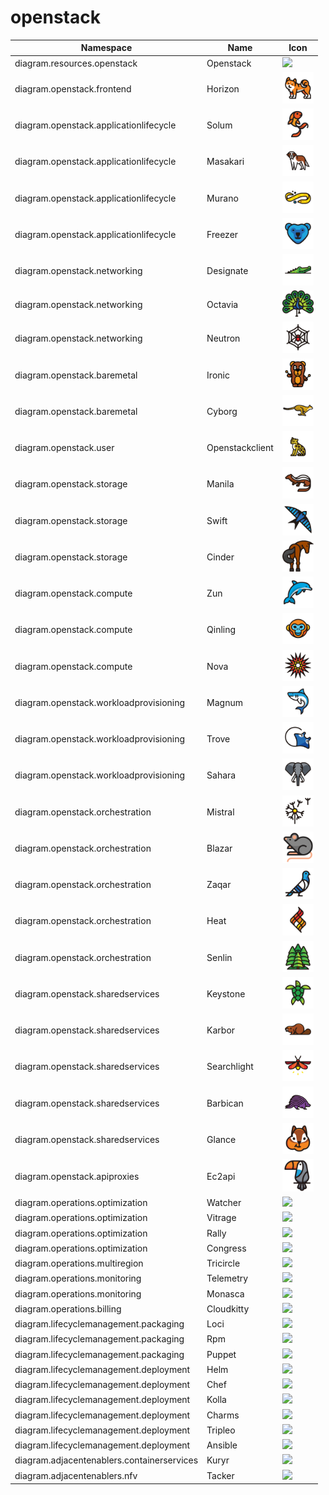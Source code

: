 # openstack

Namespace | Name | Icon
--|--|--
diagram.resources.openstack|Openstack|<img src="../resources/resources/openstack/openstack.png" width="50px" />
diagram.openstack.frontend|Horizon|<img src="../resources/openstack/frontend/horizon.png" width="50px" />
diagram.openstack.applicationlifecycle|Solum|<img src="../resources/openstack/applicationlifecycle/solum.png" width="50px" />
diagram.openstack.applicationlifecycle|Masakari|<img src="../resources/openstack/applicationlifecycle/masakari.png" width="50px" />
diagram.openstack.applicationlifecycle|Murano|<img src="../resources/openstack/applicationlifecycle/murano.png" width="50px" />
diagram.openstack.applicationlifecycle|Freezer|<img src="../resources/openstack/applicationlifecycle/freezer.png" width="50px" />
diagram.openstack.networking|Designate|<img src="../resources/openstack/networking/designate.png" width="50px" />
diagram.openstack.networking|Octavia|<img src="../resources/openstack/networking/octavia.png" width="50px" />
diagram.openstack.networking|Neutron|<img src="../resources/openstack/networking/neutron.png" width="50px" />
diagram.openstack.baremetal|Ironic|<img src="../resources/openstack/baremetal/ironic.png" width="50px" />
diagram.openstack.baremetal|Cyborg|<img src="../resources/openstack/baremetal/cyborg.png" width="50px" />
diagram.openstack.user|Openstackclient|<img src="../resources/openstack/user/openstackclient.png" width="50px" />
diagram.openstack.storage|Manila|<img src="../resources/openstack/storage/manila.png" width="50px" />
diagram.openstack.storage|Swift|<img src="../resources/openstack/storage/swift.png" width="50px" />
diagram.openstack.storage|Cinder|<img src="../resources/openstack/storage/cinder.png" width="50px" />
diagram.openstack.compute|Zun|<img src="../resources/openstack/compute/zun.png" width="50px" />
diagram.openstack.compute|Qinling|<img src="../resources/openstack/compute/qinling.png" width="50px" />
diagram.openstack.compute|Nova|<img src="../resources/openstack/compute/nova.png" width="50px" />
diagram.openstack.workloadprovisioning|Magnum|<img src="../resources/openstack/workloadprovisioning/magnum.png" width="50px" />
diagram.openstack.workloadprovisioning|Trove|<img src="../resources/openstack/workloadprovisioning/trove.png" width="50px" />
diagram.openstack.workloadprovisioning|Sahara|<img src="../resources/openstack/workloadprovisioning/sahara.png" width="50px" />
diagram.openstack.orchestration|Mistral|<img src="../resources/openstack/orchestration/mistral.png" width="50px" />
diagram.openstack.orchestration|Blazar|<img src="../resources/openstack/orchestration/blazar.png" width="50px" />
diagram.openstack.orchestration|Zaqar|<img src="../resources/openstack/orchestration/zaqar.png" width="50px" />
diagram.openstack.orchestration|Heat|<img src="../resources/openstack/orchestration/heat.png" width="50px" />
diagram.openstack.orchestration|Senlin|<img src="../resources/openstack/orchestration/senlin.png" width="50px" />
diagram.openstack.sharedservices|Keystone|<img src="../resources/openstack/sharedservices/keystone.png" width="50px" />
diagram.openstack.sharedservices|Karbor|<img src="../resources/openstack/sharedservices/karbor.png" width="50px" />
diagram.openstack.sharedservices|Searchlight|<img src="../resources/openstack/sharedservices/searchlight.png" width="50px" />
diagram.openstack.sharedservices|Barbican|<img src="../resources/openstack/sharedservices/barbican.png" width="50px" />
diagram.openstack.sharedservices|Glance|<img src="../resources/openstack/sharedservices/glance.png" width="50px" />
diagram.openstack.apiproxies|Ec2api|<img src="../resources/openstack/apiproxies/ec2api.png" width="50px" />
diagram.operations.optimization|Watcher|<img src="../resources/operations/optimization/watcher.png" width="50px" />
diagram.operations.optimization|Vitrage|<img src="../resources/operations/optimization/vitrage.png" width="50px" />
diagram.operations.optimization|Rally|<img src="../resources/operations/optimization/rally.png" width="50px" />
diagram.operations.optimization|Congress|<img src="../resources/operations/optimization/congress.png" width="50px" />
diagram.operations.multiregion|Tricircle|<img src="../resources/operations/multiregion/tricircle.png" width="50px" />
diagram.operations.monitoring|Telemetry|<img src="../resources/operations/monitoring/telemetry.png" width="50px" />
diagram.operations.monitoring|Monasca|<img src="../resources/operations/monitoring/monasca.png" width="50px" />
diagram.operations.billing|Cloudkitty|<img src="../resources/operations/billing/cloudkitty.png" width="50px" />
diagram.lifecyclemanagement.packaging|Loci|<img src="../resources/lifecyclemanagement/packaging/loci.png" width="50px" />
diagram.lifecyclemanagement.packaging|Rpm|<img src="../resources/lifecyclemanagement/packaging/rpm.png" width="50px" />
diagram.lifecyclemanagement.packaging|Puppet|<img src="../resources/lifecyclemanagement/packaging/puppet.png" width="50px" />
diagram.lifecyclemanagement.deployment|Helm|<img src="../resources/lifecyclemanagement/deployment/helm.png" width="50px" />
diagram.lifecyclemanagement.deployment|Chef|<img src="../resources/lifecyclemanagement/deployment/chef.png" width="50px" />
diagram.lifecyclemanagement.deployment|Kolla|<img src="../resources/lifecyclemanagement/deployment/kolla.png" width="50px" />
diagram.lifecyclemanagement.deployment|Charms|<img src="../resources/lifecyclemanagement/deployment/charms.png" width="50px" />
diagram.lifecyclemanagement.deployment|Tripleo|<img src="../resources/lifecyclemanagement/deployment/tripleo.png" width="50px" />
diagram.lifecyclemanagement.deployment|Ansible|<img src="../resources/lifecyclemanagement/deployment/ansible.png" width="50px" />
diagram.adjacentenablers.containerservices|Kuryr|<img src="../resources/adjacentenablers/containerservices/kuryr.png" width="50px" />
diagram.adjacentenablers.nfv|Tacker|<img src="../resources/adjacentenablers/nfv/tacker.png" width="50px" />
